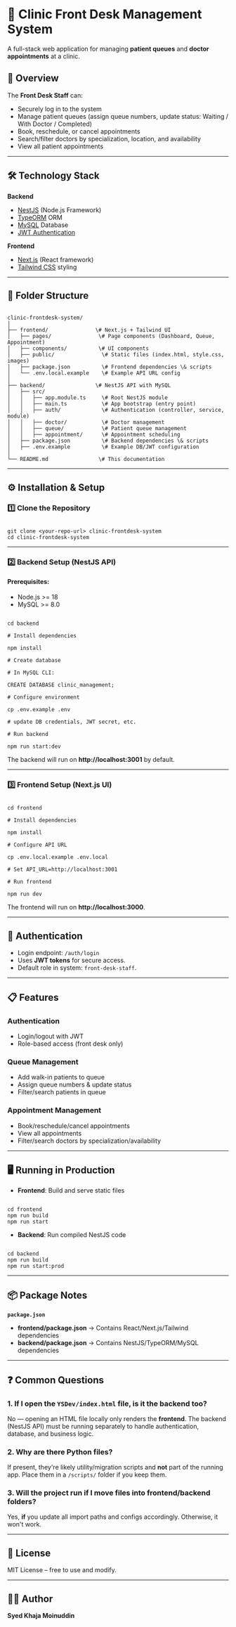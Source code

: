 
# 🏥 Clinic Front Desk Management System

A full-stack web application for managing **patient queues** and **doctor appointments** at a clinic.

## 📌 Overview
The **Front Desk Staff** can:
- Securely log in to the system
- Manage patient queues (assign queue numbers, update status: Waiting / With Doctor / Completed)
- Book, reschedule, or cancel appointments
- Search/filter doctors by specialization, location, and availability
- View all patient appointments

---

## 🛠 Technology Stack

**Backend**
- [NestJS](https://nestjs.com/) (Node.js Framework)
- [TypeORM](https://typeorm.io/) ORM
- [MySQL](https://www.mysql.com/) Database
- [JWT Authentication](https://jwt.io/)  

**Frontend**
- [Next.js](https://nextjs.org/) (React framework)
- [Tailwind CSS](https://tailwindcss.com/) styling

---

## 📂 Folder Structure

```

clinic-frontdesk-system/
│
├── frontend/               \# Next.js + Tailwind UI
│   ├── pages/               \# Page components (Dashboard, Queue, Appointment)
│   ├── components/          \# UI components
│   ├── public/               \# Static files (index.html, style.css, images)
│   ├── package.json          \# Frontend dependencies \& scripts
│   └── .env.local.example    \# Example API URL config
│
├── backend/                \# NestJS API with MySQL
│   ├── src/
│   │   ├── app.module.ts     \# Root NestJS module
│   │   ├── main.ts           \# App bootstrap (entry point)
│   │   ├── auth/             \# Authentication (controller, service, module)
│   │   ├── doctor/           \# Doctor management
│   │   ├── queue/            \# Patient queue management
│   │   ├── appointment/      \# Appointment scheduling
│   ├── package.json          \# Backend dependencies \& scripts
│   ├── .env.example          \# Example DB/JWT configuration
│
└── README.md                \# This documentation

```

---

## ⚙ Installation & Setup

### 1️⃣ Clone the Repository
```

git clone <your-repo-url> clinic-frontdesk-system
cd clinic-frontdesk-system

```

---

### 2️⃣ Backend Setup (NestJS API)

#### Prerequisites:
- Node.js >= 18
- MySQL >= 8.0

```

cd backend

# Install dependencies

npm install

# Create database

# In MySQL CLI:

CREATE DATABASE clinic_management;

# Configure environment

cp .env.example .env

# update DB credentials, JWT secret, etc.

# Run backend

npm run start:dev

```
The backend will run on **http://localhost:3001** by default.

---

### 3️⃣ Frontend Setup (Next.js UI)

```

cd frontend

# Install dependencies

npm install

# Configure API URL

cp .env.local.example .env.local

# Set API_URL=http://localhost:3001

# Run frontend

npm run dev

```
The frontend will run on **http://localhost:3000**.

---

## 🔑 Authentication
- Login endpoint: `/auth/login`  
- Uses **JWT tokens** for secure access.  
- Default role in system: `front-desk-staff`.

---

## 📋 Features

### **Authentication**
- Login/logout with JWT
- Role-based access (front desk only)

### **Queue Management**
- Add walk-in patients to queue
- Assign queue numbers & update status
- Filter/search patients in queue

### **Appointment Management**
- Book/reschedule/cancel appointments
- View all appointments
- Filter/search doctors by specialization/availability

---

## 🖥 Running in Production

- **Frontend**: Build and serve static files
```

cd frontend
npm run build
npm run start

```

- **Backend**: Run compiled NestJS code
```

cd backend
npm run build
npm run start:prod

```

---

## 📦 Package Notes

**`package.json`**  
- **frontend/package.json** → Contains React/Next.js/Tailwind dependencies  
- **backend/package.json** → Contains NestJS/TypeORM/MySQL dependencies  

---

## ❓ Common Questions

### 1. If I open the `YSDev/index.html` file, is it the backend too?
No — opening an HTML file locally only renders the **frontend**. The backend (NestJS API) must be running separately to handle authentication, database, and business logic.

### 2. Why are there Python files?
If present, they're likely utility/migration scripts and **not** part of the running app. Place them in a `/scripts/` folder if you keep them.

### 3. Will the project run if I move files into frontend/backend folders?
Yes, **if** you update all import paths and configs accordingly. Otherwise, it won't work.

---

## 📜 License
MIT License – free to use and modify.

---

## 👨‍💻 Author
**Syed Khaja Moinuddin**
```